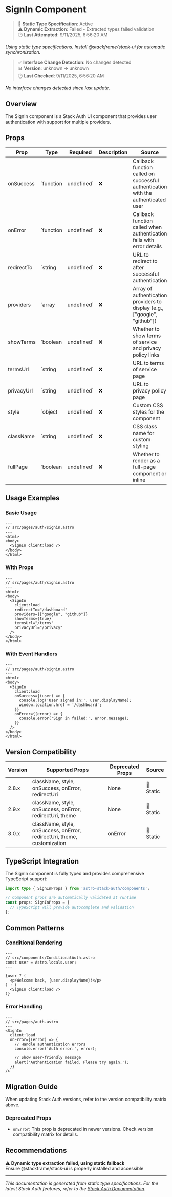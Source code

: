 # SignIn Component

> 📝 **Static Type Specification**: Active  
> ⚠️ **Dynamic Extraction**: Failed - Extracted types failed validation  
> 🕒 **Last Attempted**: 9/11/2025, 6:56:20 AM

*Using static type specifications. Install @stackframe/stack-ui for automatic synchronization.*

> ✅ **Interface Change Detection**: No changes detected  
> 📊 **Version**: unknown → unknown  
> 🕒 **Last Checked**: 9/11/2025, 6:56:20 AM

*No interface changes detected since last update.*

## Overview

The SignIn component is a Stack Auth UI component that provides user authentication with support for multiple providers.



## Props

| Prop | Type | Required | Description | Source |
|------|------|----------|-------------|--------|
| onSuccess | `function | undefined` | ❌ | Callback function called on successful authentication with the authenticated user | 📝 Static |
| onError | `function | undefined` | ❌ | Callback function called when authentication fails with error details | 📝 Static |
| redirectTo | `string | undefined` | ❌ | URL to redirect to after successful authentication | 📝 Static |
| providers | `array | undefined` | ❌ | Array of authentication providers to display (e.g., ["google", "github"]) | 📝 Static |
| showTerms | `boolean | undefined` | ❌ | Whether to show terms of service and privacy policy links | 📝 Static |
| termsUrl | `string | undefined` | ❌ | URL to terms of service page | 📝 Static |
| privacyUrl | `string | undefined` | ❌ | URL to privacy policy page | 📝 Static |
| style | `object | undefined` | ❌ | Custom CSS styles for the component | 📝 Static |
| className | `string | undefined` | ❌ | CSS class name for custom styling | 📝 Static |
| fullPage | `boolean | undefined` | ❌ | Whether to render as a full-page component or inline | 📝 Static |

## Usage Examples

### Basic Usage

```astro
---
// src/pages/auth/signin.astro
---
<html>
<body>
  <SignIn client:load />
</body>
</html>
```

### With Props

```astro
---
// src/pages/auth/signin.astro
---
<html>
<body>
  <SignIn 
    client:load
    redirectTo="/dashboard"
    providers={["google", "github"]}
    showTerms={true}
    termsUrl="/terms"
    privacyUrl="/privacy"
  />
</body>
</html>
```

### With Event Handlers

```astro
---
// src/pages/auth/signin.astro
---
<html>
<body>
  <SignIn 
    client:load
    onSuccess={(user) => {
      console.log('User signed in:', user.displayName);
      window.location.href = '/dashboard';
    }}
    onError={(error) => {
      console.error('Sign in failed:', error.message);
    }}
  />
</body>
</html>
```



## Version Compatibility

| Version | Supported Props | Deprecated Props | Source |
|---------|-----------------|------------------|--------|
| 2.8.x | className, style, onSuccess, onError, redirectUri | None | 📝 Static |
| 2.9.x | className, style, onSuccess, onError, redirectUri, theme | None | 📝 Static |
| 3.0.x | className, style, onSuccess, onError, redirectUri, theme, customization | onError | 📝 Static |


## TypeScript Integration

The SignIn component is fully typed and provides comprehensive TypeScript support:

```typescript
import type { SignInProps } from 'astro-stack-auth/components';

// Component props are automatically validated at runtime
const props: SignInProps = {
  // TypeScript will provide autocomplete and validation
};
```

## Common Patterns

### Conditional Rendering

```astro
---
// src/components/ConditionalAuth.astro
const user = Astro.locals.user;
---

{user ? (
  <p>Welcome back, {user.displayName}!</p>
) : (
  <SignIn client:load />
)}
```

### Error Handling

```astro
---
// src/pages/auth.astro
---
<SignIn
  client:load
  onError={(error) => {
    // Handle authentication errors
    console.error('Auth error:', error);
    
    // Show user-friendly message
    alert('Authentication failed. Please try again.');
  }}
/>
```

## Migration Guide

When updating Stack Auth versions, refer to the version compatibility matrix above. 

### Deprecated Props

- `onError`: This prop is deprecated in newer versions. Check version compatibility matrix for details.


## Recommendations

⚠️ **Dynamic type extraction failed, using static fallback**  
Ensure @stackframe/stack-ui is properly installed and accessible



---

*This documentation is generated from static type specifications. For the latest Stack Auth features, refer to the [Stack Auth Documentation](https://docs.stack-auth.com/).*
